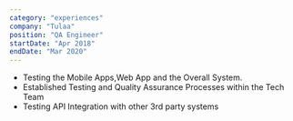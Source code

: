 ```yaml
---
category: "experiences"
company: "Tulaa"
position: "QA Engineer"
startDate: "Apr 2018"
endDate: "Mar 2020"
---
```


- Testing the Mobile Apps,Web App and the Overall System.
- Established Testing and Quality Assurance Processes within the Tech Team
- Testing API Integration with other 3rd party systems
